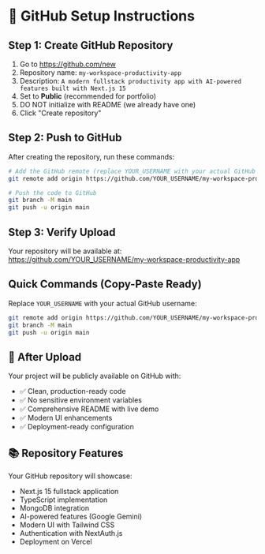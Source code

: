 # 🚀 GitHub Setup Instructions

## Step 1: Create GitHub Repository

1. Go to https://github.com/new
2. Repository name: `my-workspace-productivity-app`
3. Description: `A modern fullstack productivity app with AI-powered features built with Next.js 15`
4. Set to **Public** (recommended for portfolio)
5. DO NOT initialize with README (we already have one)
6. Click "Create repository"

## Step 2: Push to GitHub

After creating the repository, run these commands:

```bash
# Add the GitHub remote (replace YOUR_USERNAME with your actual GitHub username)
git remote add origin https://github.com/YOUR_USERNAME/my-workspace-productivity-app.git

# Push the code to GitHub
git branch -M main
git push -u origin main
```

## Step 3: Verify Upload

Your repository will be available at:
https://github.com/YOUR_USERNAME/my-workspace-productivity-app

## Quick Commands (Copy-Paste Ready)

Replace `YOUR_USERNAME` with your actual GitHub username:

```bash
git remote add origin https://github.com/YOUR_USERNAME/my-workspace-productivity-app.git
git branch -M main
git push -u origin main
```

## 🎉 After Upload

Your project will be publicly available on GitHub with:
- ✅ Clean, production-ready code
- ✅ No sensitive environment variables
- ✅ Comprehensive README with live demo
- ✅ Modern UI enhancements
- ✅ Deployment-ready configuration

## 📚 Repository Features

Your GitHub repository will showcase:
- Next.js 15 fullstack application
- TypeScript implementation
- MongoDB integration
- AI-powered features (Google Gemini)
- Modern UI with Tailwind CSS
- Authentication with NextAuth.js
- Deployment on Vercel
